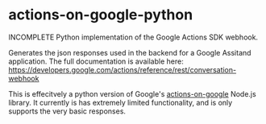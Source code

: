 # actions-on-google-python
INCOMPLETE Python implementation of the Google Actions SDK webhook.

Generates the json responses used in the backend for a Google Assitand application. The full documentation is available here: https://developers.google.com/actions/reference/rest/conversation-webhook

This is effecitvely a python version of Google's [actions-on-google](https://www.npmjs.com/package/actions-on-google) Node.js library. It currently is has extremely limited functionality, and is only supports the very basic responses. 
